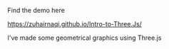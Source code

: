 Find the demo here 

https://zuhairnaqi.github.io/Intro-to-Three.Js/

I've made some geometrical graphics using Three.js
